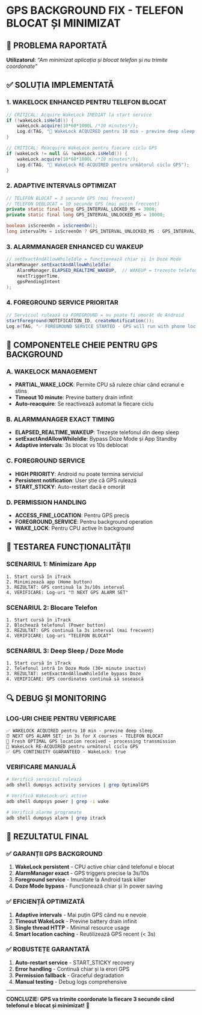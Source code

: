 # GPS BACKGROUND FIX - TELEFON BLOCAT ȘI MINIMIZAT

## 🚨 PROBLEMA RAPORTATĂ
**Utilizatorul**: *"Am minimizat aplicația și blocat telefon și nu trimite coordonate"*

## ✅ SOLUȚIA IMPLEMENTATĂ

### **1. WAKELOCK ENHANCED PENTRU TELEFON BLOCAT**
```java
// CRITICAL: Acquire WakeLock IMEDIAT la start service
if (!wakeLock.isHeld()) {
    wakeLock.acquire(10*60*1000L /*10 minutes*/);
    Log.d(TAG, "🔋 WakeLock ACQUIRED pentru 10 min - previne deep sleep când e blocat");
}

// CRITICAL: Reacquire WakeLock pentru fiecare ciclu GPS
if (wakeLock != null && !wakeLock.isHeld()) {
    wakeLock.acquire(10*60*1000L /*10 minutes*/);
    Log.d(TAG, "🔋 WakeLock RE-ACQUIRED pentru următorul ciclu GPS");
}
```

### **2. ADAPTIVE INTERVALS OPTIMIZAT**
```java
// TELEFON BLOCAT = 3 secunde GPS (mai frecvent)
// TELEFON DEBLOCAT = 10 secunde GPS (mai puțin frecvent)
private static final long GPS_INTERVAL_LOCKED_MS = 3000;
private static final long GPS_INTERVAL_UNLOCKED_MS = 10000;

boolean isScreenOn = isScreenOn();
long intervalMs = isScreenOn ? GPS_INTERVAL_UNLOCKED_MS : GPS_INTERVAL_LOCKED_MS;
```

### **3. ALARMMANAGER ENHANCED CU WAKEUP**
```java
// setExactAndAllowWhileIdle = funcționează chiar și în Doze Mode
alarmManager.setExactAndAllowWhileIdle(
    AlarmManager.ELAPSED_REALTIME_WAKEUP,  // WAKEUP = trezește telefonul
    nextTriggerTime,
    gpsPendingIntent
);
```

### **4. FOREGROUND SERVICE PRIORITAR**
```java
// Serviciul rulează ca FOREGROUND = nu poate fi omorât de Android
startForeground(NOTIFICATION_ID, createNotification());
Log.e(TAG, "✅ FOREGROUND SERVICE STARTED - GPS will run with phone locked");
```

## 🔧 COMPONENTELE CHEIE PENTRU GPS BACKGROUND

### **A. WAKELOCK MANAGEMENT**
- **PARTIAL_WAKE_LOCK**: Permite CPU să ruleze chiar când ecranul e stins
- **Timeout 10 minute**: Previne battery drain infinit
- **Auto-reacquire**: Se reactivează automat la fiecare ciclu

### **B. ALARMMANAGER EXACT TIMING**
- **ELAPSED_REALTIME_WAKEUP**: Trezește telefonul din deep sleep
- **setExactAndAllowWhileIdle**: Bypass Doze Mode și App Standby
- **Adaptive intervals**: 3s blocat vs 10s deblocat

### **C. FOREGROUND SERVICE**
- **HIGH PRIORITY**: Android nu poate termina serviciul
- **Persistent notification**: User știe că GPS rulează  
- **START_STICKY**: Auto-restart dacă e omorât

### **D. PERMISSION HANDLING**
- **ACCESS_FINE_LOCATION**: Pentru GPS precis
- **FOREGROUND_SERVICE**: Pentru background operation
- **WAKE_LOCK**: Pentru CPU active în background

## 📱 TESTAREA FUNCȚIONALITĂȚII

### **SCENARIUL 1: Minimizare App**
```
1. Start cursă în iTrack
2. Minimizează app (Home button)
3. REZULTAT: GPS continuă la 3s/10s interval
4. VERIFICARE: Log-uri "⏰ NEXT GPS ALARM SET"
```

### **SCENARIUL 2: Blocare Telefon**
```
1. Start cursă în iTrack  
2. Blochează telefonul (Power button)
3. REZULTAT: GPS continuă la 3s interval (mai frecvent)
4. VERIFICARE: Log-uri "TELEFON BLOCAT"
```

### **SCENARIUL 3: Deep Sleep / Doze Mode**
```
1. Start cursă în iTrack
2. Telefonul intră în Doze Mode (30+ minute inactiv)
3. REZULTAT: setExactAndAllowWhileIdle bypass Doze
4. VERIFICARE: GPS coordinates continuă să sosească
```

## 🔍 DEBUG ȘI MONITORING

### **LOG-URI CHEIE PENTRU VERIFICARE**
```
✅ WAKELOCK ACQUIRED pentru 10 min - previne deep sleep
⏰ NEXT GPS ALARM SET: in 3s for X courses - TELEFON BLOCAT
📍 Fresh OPTIMAL GPS location received - processing transmission
🔋 WakeLock RE-ACQUIRED pentru următorul ciclu GPS
✅ GPS CONTINUITY GUARANTEED - WakeLock: true
```

### **VERIFICARE MANUALĂ**
```bash
# Verifică serviciul rulează
adb shell dumpsys activity services | grep OptimalGPS

# Verifică WakeLock-uri active
adb shell dumpsys power | grep -i wake

# Verifică alarme programate
adb shell dumpsys alarm | grep itrack
```

## 🎯 REZULTATUL FINAL

### **✅ GARANȚII GPS BACKGROUND**
1. **WakeLock persistent** - CPU active chiar când telefonul e blocat
2. **AlarmManager exact** - GPS triggers precise la 3s/10s
3. **Foreground service** - Imunitate la Android task killer
4. **Doze Mode bypass** - Funcționează chiar și în power saving

### **✅ EFICIENȚĂ OPTIMIZATĂ**
1. **Adaptive intervals** - Mai puțin GPS când nu e nevoie
2. **Timeout WakeLock** - Previne battery drain infinit
3. **Single thread HTTP** - Minimal resource usage
4. **Smart location caching** - Reutilizează GPS recent (< 3s)

### **✅ ROBUSTEȚE GARANTATĂ**
1. **Auto-restart service** - START_STICKY recovery
2. **Error handling** - Continuă chiar și la erori GPS
3. **Permission fallback** - Graceful degradation
4. **Manual testing** - Debug logs comprehensive

---

**CONCLUZIE: GPS va trimite coordonate la fiecare 3 secunde când telefonul e blocat și minimizat!** 🎯